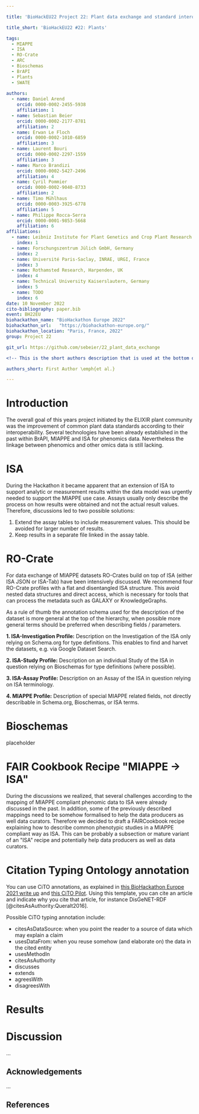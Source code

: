 ```yaml
---

title: 'BioHackEU22 Project 22: Plant data exchange and standard interoperability'

title_short: 'BioHackEU22 #22: Plants'

tags:
  - MIAPPE
  - ISA
  - RO-Crate
  - ARC
  - Bioschemas
  - BrAPI
  - Plants
  - SWATE
  
authors:
  - name: Daniel Arend
    orcid: 0000-0002-2455-5938
    affiliation: 1
  - name: Sebastian Beier
    orcid: 0000-0002-2177-8781
    affiliation: 2
  - name: Erwan Le Floch
    orcid: 0000-0002-1010-6859
    affiliation: 3
  - name: Laurent Bouri
    orcid: 0000-0002-2297-1559
    affiliation: 3
  - name: Marco Brandizi
    orcid: 0000-0002-5427-2496
    affiliation: 4
  - name: Cyril Pommier
    orcid: 0000-0002-9040-8733
    affiliation: 2
  - name: Timo Mühlhaus
    orcid: 0000-0003-3925-6778
    affiliation: 5
  - name: Philippe Rocca-Serra
    orcid: 0000-0001-9853-5668
    affiliation: 6
affiliations:
  - name: Leibniz Institute for Plant Genetics and Crop Plant Research (IPK) Gatersleben, Germany
    index: 1
  - name: Forschungszentrum Jülich GmbH, Germany
    index: 2
  - name: Université Paris-Saclay, INRAE, URGI, France
    index: 3
  - name: Rothamsted Research, Harpenden, UK
    index: 4
  - name: Technical University Kaiserslautern, Germany
    index: 5
  - name: TODO
    index: 6
date: 10 November 2022
cito-bibliography: paper.bib
event: BH22EU
biohackathon_name: "BioHackathon Europe 2022"
biohackathon_url:   "https://biohackathon-europe.org/"
biohackathon_location: "Paris, France, 2022"
group: Project 22

git_url: https://github.com/sebeier/22_plant_data_exchange

<!-- This is the short authors description that is used at the bottom of the generated paper (typically the first two authors): -->

authors_short: First Author \emph{et al.}

---
```



# Introduction

The overall goal of this years project initiated by the ELIXIR plant community was the improvement of common plant data standards according to their interoperability. Several technologies have been already established in the past within BrAPI, MIAPPE and ISA for phenomics data. Nevertheless the linkage between phenomics and other omics data is still lacking.


<!-- This project will improve the integration of Plant data standards with important interoperability technologies. Indeed, some interoperability technologies have already been established with BrAPI, MIAPPE and ISA (Tab/JSON) for Phenotyping data, but the link between phenotype and omics data needs to be improved. The latter can rather be well described using bioschemas and therefore it will be useful for plant researchers to build a graph dataset embedding both MIAPPE and Bioschemas annotated data. We will enable plant researchers' friendly data archive by embedding the main plant standards (MIAPPE, BrAPI, ISA) in RO Crate. To link with the current activities of the plant communities, and to ease the integration of more diverse data types, a bridge with Bioschemas will be set up by finalizing the MIAPPE Bioschemas mapping initiated during the 2021 biohackathon. To demonstrate the interest of this, real data will be converted from existing sources (BrAPI, ISA Tab, MIAPPE databases) to RO Crate and Bioschemas to sketch some proof-of-concept use case (eg, showing phenotyping network on a map, showing the link between expression and phenotype data, …).--> 

<!--
# Formatting

This document use Markdown and you can look at [this tutorial](https://www.markdowntutorial.com/).

## Tables and figures

Tables can be added in the following way, though alternatives are possible:

| Header 1 | Header 2 |
| -------- | -------- |
| item 1 | item 2 |
| item 3 | item 4 |

Table: Note that table caption is automatically numbered.

A figure is added with:

![Caption for BioHackrXiv logo figure](./biohackrxiv.png) -->

# ISA

During the Hackathon it became apparent that an extension of ISA to support analytic or measurement results within the data model was urgently needed to support the MIAPPE use case. Assays usually only describe the process on how results were obtained and not the actual result values. Therefore, discussions led to two possible solutions: 
1. Extend the assay tables to include measurement values. This should be avoided for larger number of results.
2. Keep results in a separate file linked in the assay table.


# RO-Crate

For data exchange of MIAPPE datasets RO-Crates build on top of ISA (either ISA JSON or ISA-Tab) have been intensively discussed. We recommend four RO-Crate profiles with a flat and disentangled ISA structure. This avoid nested data structures and direct access, which is necessary for tools that can process the metadata such as GALAXY or KnowledgeGraphs. 

As a rule of thumb the annotation schema used for the description of the dataset is more general at the top of the hierarchy, when possible more general terms should be preferred when describing fields / parameters.

**1. ISA-Investigation Profile:**
Description on the Investigation of the ISA only relying on Schema.org for type definitions. This enables to find and harvet the datasets, e.g. via Google Dataset Search. 

**2. ISA-Study Profile:**
Description on an individual Study of the ISA in question relying on Bioschemas for type definitions (where possible).

**3. ISA-Assay Profile:** 
Description on an Assay of the ISA in question relying on ISA terminology.

**4. MIAPPE Profile:** 
Description of special MIAPPE related fields, not directly describable in Schema.org, Bioschemas, or ISA terms.

# Bioschemas

placeholder

# FAIR Cookbook Recipe "MIAPPE -> ISA"

During the discussions we realized, that several challenges according to the mapping of MIAPPE compliant phenomic data to ISA were already discussed in the past. In addition, some of the previously described mappings need to be somehow formalised to help the data producers as well data curators. Therefore we decided to draft a FAIRCookbook recipe explaining how to describe common phenotypic studies in a MIAPPE compliant way as ISA. This can be probably a subsection or mature variant of an "ISA" recipe and potentially help data producers as well as data curators.

# Citation Typing Ontology annotation

You can use CiTO annotations, as explained in [this BioHackathon Europe 2021 write up](https://raw.githubusercontent.com/biohackrxiv/bhxiv-metadata/main/doc/elixir_biohackathon2021/paper.md) and [this CiTO Pilot](https://www.biomedcentral.com/collections/cito).
Using this template, you can cite an article and indicate why you cite that article, for instance DisGeNET-RDF [@citesAsAuthority:Queralt2016].

Possible CiTO typing annotation include:

* citesAsDataSource: when you point the reader to a source of data which may explain a claim
* usesDataFrom: when you reuse somehow (and elaborate on) the data in the cited entity
* usesMethodIn
* citesAsAuthority
* discusses
* extends
* agreesWith
* disagreesWith

# Results


# Discussion

...

## Acknowledgements

...

## References
